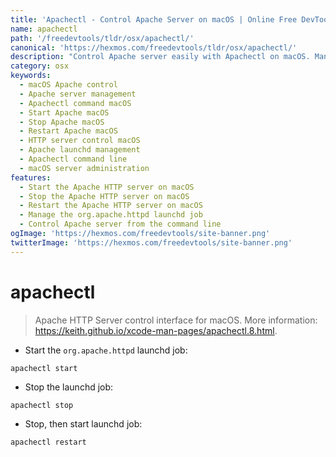 ```yaml
---
title: 'Apachectl - Control Apache Server on macOS | Online Free DevTools by Hexmos'
name: apachectl
path: '/freedevtools/tldr/osx/apachectl/'
canonical: 'https://hexmos.com/freedevtools/tldr/osx/apachectl/'
description: "Control Apache server easily with Apachectl on macOS. Manage Apache's start, stop, and restart functionalities. Free online tool, no registration required."
category: osx
keywords:
  - macOS Apache control
  - Apache server management
  - Apachectl command macOS
  - Start Apache macOS
  - Stop Apache macOS
  - Restart Apache macOS
  - HTTP server control macOS
  - Apache launchd management
  - Apachectl command line
  - macOS server administration
features:
  - Start the Apache HTTP server on macOS
  - Stop the Apache HTTP server on macOS
  - Restart the Apache HTTP server on macOS
  - Manage the org.apache.httpd launchd job
  - Control Apache server from the command line
ogImage: 'https://hexmos.com/freedevtools/site-banner.png'
twitterImage: 'https://hexmos.com/freedevtools/site-banner.png'
---
```


# apachectl

> Apache HTTP Server control interface for macOS.
> More information: <https://keith.github.io/xcode-man-pages/apachectl.8.html>.

- Start the `org.apache.httpd` launchd job:

`apachectl start`

- Stop the launchd job:

`apachectl stop`

- Stop, then start launchd job:

`apachectl restart`
